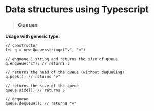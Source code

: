 # Data structures using Typescript
> ### Queues

**Usage with generic type:**

```
// constructor
let q = new Queue<string>("v", "o")

// enqueue 1 string and returns the size of queue
q.enqueue("c"); // returns 3

// returns the head of the queue (without dequeuing)
q.peek(); // returns "v"

// returns the size of the queue
queue.size(); // returns 3

// dequeue
queue.dequeue(); // returns "v"
```